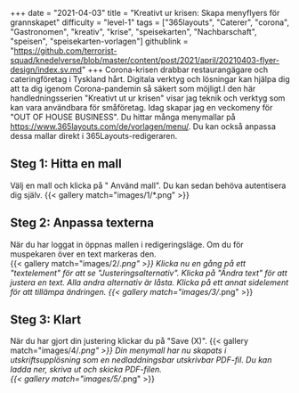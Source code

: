 +++
date = "2021-04-03"
title = "Kreativt ur krisen: Skapa menyflyers för grannskapet"
difficulty = "level-1"
tags = ["365layouts", "Caterer", "corona", "Gastronomen", "kreativ", "krise", "speisekarten", "Nachbarschaft", "speisen", "speisekarten-vorlagen"]
githublink = "https://github.com/terrorist-squad/knedelverse/blob/master/content/post/2021/april/20210403-flyer-design/index.sv.md"
+++
Corona-krisen drabbar restaurangägare och cateringföretag i Tyskland hårt. Digitala verktyg och lösningar kan hjälpa dig att ta dig igenom Corona-pandemin så säkert som möjligt.I den här handledningsserien "Kreativt ut ur krisen" visar jag teknik och verktyg som kan vara användbara för småföretag. Idag skapar jag en veckomeny för "OUT OF HOUSE BUSINESS". Du hittar många menymallar på https://www.365layouts.com/de/vorlagen/menu/. Du kan också anpassa dessa mallar direkt i 365Layouts-redigeraren.
## Steg 1: Hitta en mall
Välj en mall och klicka på " Använd mall". Du kan sedan behöva autentisera dig själv.
{{< gallery match="images/1/*.png" >}}

## Steg 2: Anpassa texterna
När du har loggat in öppnas mallen i redigeringsläge.  Om du för muspekaren över en text markeras den.  
{{< gallery match="images/2/*.png" >}}
Klicka nu en gång på ett "textelement" för att se "Justeringsalternativ". Klicka på "Ändra text" för att justera en text. Alla andra alternativ är låsta. Klicka på ett annat sidelement för att tillämpa ändringen.
{{< gallery match="images/3/*.png" >}}

## Steg 3: Klart
När du har gjort din justering klickar du på "Save (X)".
{{< gallery match="images/4/*.png" >}}
Din menymall har nu skapats i utskriftsupplösning som en nedladdningsbar utskrivbar PDF-fil.  Du kan ladda ner, skriva ut och skicka PDF-filen.   
{{< gallery match="images/5/*.png" >}}

